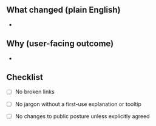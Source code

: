 <!-- status: stub; target: 150+ words -->
## What changed (plain English)

- 

## Why (user-facing outcome)

- 

## Checklist
- [ ] No broken links
- [ ] No jargon without a first-use explanation or tooltip
- [ ] No changes to public posture unless explicitly agreed


